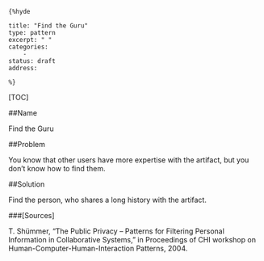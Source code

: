     {%hyde

    title: "Find the Guru"
    type: pattern
    excerpt: " "
    categories:
        - 
    status: draft
    address:

    %}

[TOC]


##Name
<!--Primary name the pattern is known by.-->

Find the Guru

<!--###[Also Known As]-->
<!-- All other names the pattern is known by.-->



<!--##Summary-->
<!-- One short paragraph summarising the pattern.-->

 

<!--##Context-->
<!-- The situations in which the pattern may apply.-->



##Problem
<!-- The problem a pattern addresses, including a list of forces describing why a problem might be difficult to solve.-->

You know that other users have more expertise with the artifact, but you don’t know how to find them.

##Solution
<!-- A concise description of how the pattern addresses the problem.-->

Find the person, who shares a long history with the artifact.

<!--###[Structure]-->
<!--A detailed specification of the structural aspects of the pattern. A class diagram if applicable.-->



<!--###[Implementation]-->
<!--Guidelines for implementing the pattern; code fragments; suggested PETS; policy fragments.-->



<!--##Consequences-->
<!--The advantages (benefits) and disadvantages (liabilities) of applying the pattern.-->



<!--###[Constraints]-->
<!-- limitations as a consequence of applying the pattern.-->



<!--##Examples-->
<!--Motivational example to see how the pattern is applied.-->



<!--###[Known Uses]-->
<!-- Pointers to various applications of the pattern.-->



<!--##See Also-->
<!-- Any pointers to relevant information, not contained in the subfields below.-->



<!--###[Related Patterns]-->
<!-- Supporting and conflicting patterns-->



###[Sources]
<!-- References to the original source of the pattern.-->

T. Shümmer, “The Public Privacy – Patterns for Filtering Personal Information in Collaborative Systems,” in Proceedings of CHI workshop on Human-Computer-Human-Interaction Patterns, 2004.

<!--##General Comments-->
<!-- Separate discussion on the pattern.-->



<!--##Categories-->
<!-- Placeholder for future agreed upon categories as per collaboration's evaluation.-->

<!--##Tags-->
<!-- User definable descriptors for additional correlation.-->




